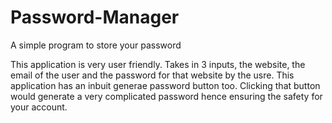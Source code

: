 # Password-Manager
A simple program to store your password

This application is very user friendly. Takes in 3 inputs, the website, the email of the user and the password for that website by the usre. This application has an inbuit generae password button too. Clicking that button would generate a very complicated password hence ensuring the safety for your account. 

